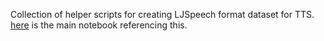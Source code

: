Collection of helper scripts for creating LJSpeech format dataset for TTS. [here](https://www.kaggle.com/code/maxbr0wn/tutorial-fine-tuning-xttsv2-english/) is the main notebook referencing this.
